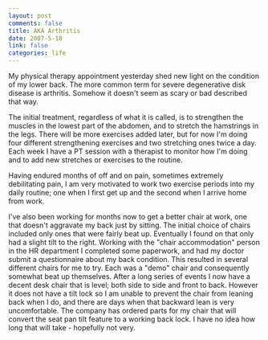 ```yaml
--- 
layout: post
comments: false
title: AKA Arthritis
date: 2007-5-18
link: false
categories: life
---
```

My physical therapy appointment yesterday shed new light on the condition of my lower back.  The more common term for severe degenerative disk disease is arthritis.  Somehow it doesn't seem as scary or bad described that way.

The initial treatment, regardless of what it is called, is to strengthen the muscles in the lowest part of the abdomen, and to stretch the hamstrings in the legs.  There will be more exercises added later, but for now I'm doing four different strengthening exercises and two stretching ones twice a day.  Each week I have a PT session with a therapist to monitor how I'm doing and to add new stretches or exercises to the routine.

Having endured months of off and on pain, sometimes extremely debilitating pain, I am very motivated to work two exercise periods into my daily routine; one when I first get up and the second when I arrive home from work.

I've also been working for months now to get a better chair at work, one that doesn't aggravate my back just by sitting.   The initial choice of chairs included only ones that were fairly beat up.  Eventually I found on that only had a slight tilt to the right.  Working with the "chair accommodation" person in the HR department I completed some paperwork, and had my doctor submit a questionnaire about my back condition.  This resulted in several different chairs for me to try.  Each was a "demo" chair and consequently somewhat beat up themselves.  After a long series of events I now have a decent desk chair that is level; both side to side and front to back.  However it does not have a tilt lock so I am unable to prevent the chair from leaning back when I do, and there are days when that backward lean is very uncomfortable.  The company has ordered parts for my chair that will convert the seat pan tilt feature to a working back lock.  I have no idea how long that will take - hopefully not very.
